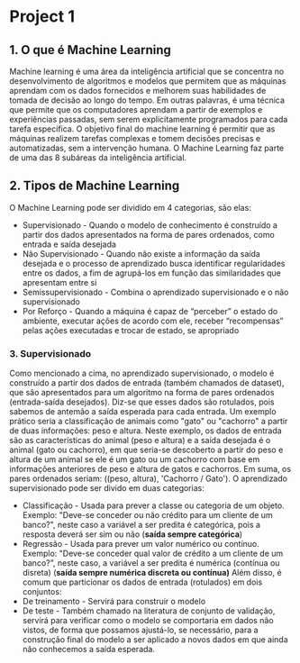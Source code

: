 # Project 1

## 1. O que é Machine Learning
Machine learning é uma área da inteligência artificial que se concentra no desenvolvimento de algoritmos e modelos que permitem que as máquinas aprendam com os dados fornecidos e melhorem suas habilidades de tomada de decisão ao longo do tempo. Em outras palavras, é uma técnica que permite que os computadores aprendam a partir de exemplos e experiências passadas, sem serem explicitamente programados para cada tarefa específica. O objetivo final do machine learning é permitir que as máquinas realizem tarefas complexas e tomem decisões precisas e automatizadas, sem a intervenção humana. O Machine Learning faz parte de uma das 8 subáreas da inteligência artificial.

## 2. Tipos de Machine Learning
O Machine Learning pode ser dividido em 4 categorias, são elas:
  * Supervisionado - Quando o modelo de conhecimento é construído a partir dos dados apresentados na forma de pares ordenados, como entrada e saída desejada
  * Não Supervisionado - Quando não existe a informação da saída desejada e o processo de aprendizado busca identificar regularidades entre os dados, a fim de agrupá-los em função das similaridades que apresentam entre si
  * Semissupervisionado - Combina o aprendizado supervisionado e o não supervisionado
  * Por Reforço - Quando a máquina é capaz de “perceber” o estado do ambiente, executar ações de acordo com ele, receber “recompensas” pelas ações executadas e trocar de estado, se apropriado 

### 3. Supervisionado
Como mencionado a cima, no aprendizado supervisionado, o modelo é construído a partir dos dados de entrada (também chamados de dataset), que são apresentados para um algoritmo na forma de pares ordenados (entrada-saída desejados). Diz-se que esses dados são rotulados, pois sabemos de antemão a saída esperada para cada entrada. Um exemplo prático seria a classificação de animais como "gato" ou "cachorro" a partir de duas informações: peso e altura. Neste exemplo, os dados de entrada são as características do animal (peso e altura) e a saída desejada é o animal (gato ou cachorro), em que seria-se descoberto a partir do peso e altura de um animal se ele é um gato ou um cachorro com base em informações anteriores de peso e altura de gatos e cachorros. Em suma, os pares ordenados seriam: ((peso, altura), 'Cachorro / Gato'). 
O aprendizado supervisionado pode ser divido em duas categorias:
  * Classificação - Usada para prever a classe ou categoria de um objeto. Exemplo: "Deve-se conceder ou não crédito para um cliente de um banco?", neste caso a variável a ser predita é categórica, pois a resposta deverá ser sim ou não (**saída sempre categórica**)
  * Regressão - Usada para prever um valor numérico ou contínuo. Exemplo: "Deve-se conceder qual valor de crédito a um cliente de um banco?", neste caso, a variável a ser predita é numérica (contínua ou disreta) (**saída sempre numérica discreta ou contínua)**
Além disso, é comum que particionar os dados de entrada (rotulados) em dois conjuntos:
  * De treinamento - Servirá para construir o modelo
  * De teste - Também chamado na literatura de conjunto de validação, servirá para verificar como o modelo se comportaria em dados não vistos, de forma que possamos ajustá-lo, se necessário, para a construção final do modelo a ser aplicado a novos dados em que ainda não conhecemos a saída esperada.


